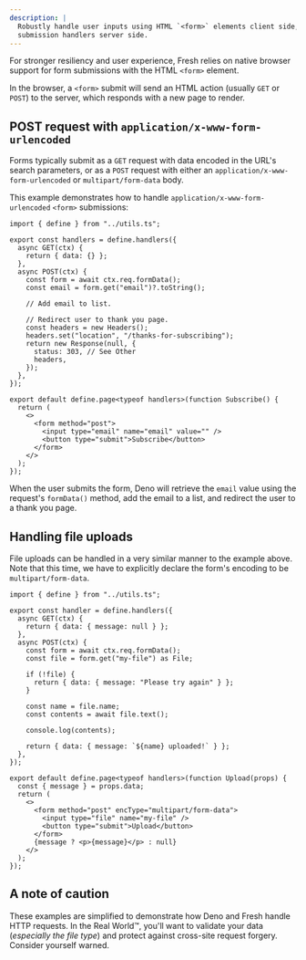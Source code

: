 ```yaml
---
description: |
  Robustly handle user inputs using HTML `<form>` elements client side, and form
  submission handlers server side.
---
```


For stronger resiliency and user experience, Fresh relies on native browser
support for form submissions with the HTML `<form>` element.

In the browser, a `<form>` submit will send an HTML action (usually `GET` or
`POST`) to the server, which responds with a new page to render.

## POST request with `application/x-www-form-urlencoded`

Forms typically submit as a `GET` request with data encoded in the URL's search
parameters, or as a `POST` request with either an
`application/x-www-form-urlencoded` or `multipart/form-data` body.

This example demonstrates how to handle `application/x-www-form-urlencoded`
`<form>` submissions:

```tsx routes/subscribe.tsx
import { define } from "../utils.ts";

export const handlers = define.handlers({
  async GET(ctx) {
    return { data: {} };
  },
  async POST(ctx) {
    const form = await ctx.req.formData();
    const email = form.get("email")?.toString();

    // Add email to list.

    // Redirect user to thank you page.
    const headers = new Headers();
    headers.set("location", "/thanks-for-subscribing");
    return new Response(null, {
      status: 303, // See Other
      headers,
    });
  },
});

export default define.page<typeof handlers>(function Subscribe() {
  return (
    <>
      <form method="post">
        <input type="email" name="email" value="" />
        <button type="submit">Subscribe</button>
      </form>
    </>
  );
});
```

When the user submits the form, Deno will retrieve the `email` value using the
request's `formData()` method, add the email to a list, and redirect the user to
a thank you page.

## Handling file uploads

File uploads can be handled in a very similar manner to the example above. Note
that this time, we have to explicitly declare the form's encoding to be
`multipart/form-data`.

```tsx routes/subscribe.tsx
import { define } from "../utils.ts";

export const handler = define.handlers({
  async GET(ctx) {
    return { data: { message: null } };
  },
  async POST(ctx) {
    const form = await ctx.req.formData();
    const file = form.get("my-file") as File;

    if (!file) {
      return { data: { message: "Please try again" } };
    }

    const name = file.name;
    const contents = await file.text();

    console.log(contents);

    return { data: { message: `${name} uploaded!` } };
  },
});

export default define.page<typeof handlers>(function Upload(props) {
  const { message } = props.data;
  return (
    <>
      <form method="post" encType="multipart/form-data">
        <input type="file" name="my-file" />
        <button type="submit">Upload</button>
      </form>
      {message ? <p>{message}</p> : null}
    </>
  );
});
```

## A note of caution

These examples are simplified to demonstrate how Deno and Fresh handle HTTP
requests. In the Real World™, you'll want to validate your data (_especially the
file type_) and protect against cross-site request forgery. Consider yourself
warned.

